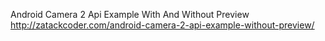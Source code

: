 Android Camera 2 Api Example With And Without Preview
http://zatackcoder.com/android-camera-2-api-example-without-preview/
